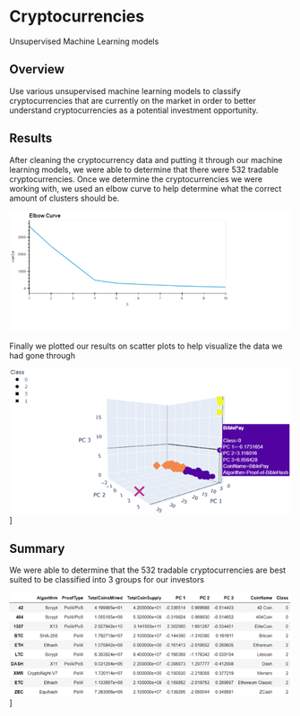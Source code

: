 # Cryptocurrencies
Unsupervised Machine Learning models

## Overview
Use various unsupervised machine learning models to classify cryptocurrencies that are currently on the market in order to better understand cryptocurrencies as a potential investment opportunity. 

## Results
After cleaning the cryptocurrency data and putting it through our machine learning models, we were able to determine that there were 532 tradable cryptocurrencies. Once we determine the cryptocurrencies we were working with, we used an elbow curve to help determine what the correct amount of clusters should be.

![elbow_data](https://github.com/sbull32/Cryptocurrencies/blob/main/Resources/elbow_curve.png)

Finally we plotted our results on scatter plots to help visualize the data we had gone through

![3dscatter](https://github.com/sbull32/Cryptocurrencies/blob/main/Resources/crypto_scatter_3d.png)]

## Summary
We were able to determine that the 532 tradable cryptocurrencies are best suited to be classified into 3 groups for our investors

![cryptocurrencies](https://github.com/sbull32/Cryptocurrencies/blob/main/Resources/clustered_df.png)]
